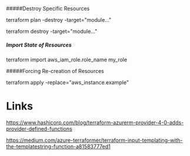 #####Destroy Specific Resources

terraform plan -destroy -target="module.<submodule>.<resourcetype>.<resourcename>"

terraform destroy -target="module.<submodule>.<resourcetype>.<resourcename>"

##### Import State of Resources

terraform import aws_iam_role.role_name my_role


#####Forcing Re-creation of Resources

  terraform apply -replace="aws_instance.example"
  
# Links

https://www.hashicorp.com/blog/terraform-azurerm-provider-4-0-adds-provider-defined-functions
  
https://medium.com/azure-terraformer/terraform-input-templating-with-the-templatestring-function-a81583777ed1 
